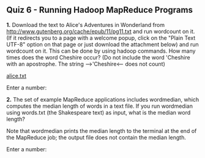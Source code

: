 ## Quiz 6 - Running Hadoop MapReduce Programs

<strong>1.</strong> Download the text to Alice's Adventures in Wonderland from http://www.gutenberg.org/cache/epub/11/pg11.txt and run wordcount on it. (If it redirects you to a page with a welcome popup, click on the "Plain Text UTF-8" option on that page or just download the attachment below) and run wordcount on it. This can be done by using hadoop commands. How many times does the word Cheshire occur? (Do not include the word 'Cheshire with an apostrophe. The string -->'Cheshire<-- does not count)

<a href="https://d3c33hcgiwev3.cloudfront.net/NCZGxDjlEeig8Q74SlgkIA_345f7ee038e511e8b34eab02823b8b4e_alice.txt?Expires=1603843200&Signature=ZMuajKHTPxAEY~W42l~ZkBx77bTOOK0H5gjhsWWHqQZwvOundzYip2q3vJgadgAVR8zDrFsGktcSvSkdzxbc4sjHExRGZVFItJ89BIuSRLUiGunuH45nXfBcNsg1JEqxooyFecIeODBi4WNCboMMaPR1cSDi80w7Q7y8kArbv9w_&Key-Pair-Id=APKAJLTNE6QMUY6HBC5A" target="_blank">alice.txt</a>

Enter a number:

<strong>2.</strong> The set of example MapReduce applications includes wordmedian, which computes the median length of words in a text file. If you run wordmedian using words.txt (the Shakespeare text) as input, what is the median word length?

Note that wordmedian prints the median length to the terminal at the end of the MapReduce job; the output file does not contain the median length.

Enter a number:
